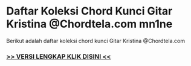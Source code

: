 
 # Daftar Koleksi Chord  Kunci Gitar Kristina @Chordtela.com mn1ne


Berikut adalah daftar koleksi chord  kunci Gitar Kristina @Chordtela.com

###  <a href="https://shortlighzx.web.app?sq=Daftar Koleksi Chord  Kunci Gitar Kristina @Chordtela.com"> >> VERSI LENGKAP KLIK DISINI << </a>
